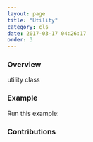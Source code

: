 ```yaml
---
layout: page
title: "Utility"
category: cls
date: 2017-03-17 04:26:17
order: 3
---
```


### Overview
utility class 

### Example
Run this example:


### Contributions


